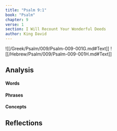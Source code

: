 ```yaml
---
title: "Psalm 9:1"
book: "Psalm"
chapter: 9
verse: 1
section: I Will Recount Your Wonderful Deeds
author: King David
---
```

![[/Greek/Psalm/009/Psalm-009-001G.md#Text]]
![[/Hebrew/Psalm/009/Psalm-009-001H.md#Text]]

## Analysis

#### Words

#### Phrases

#### Concepts

## Reflections
